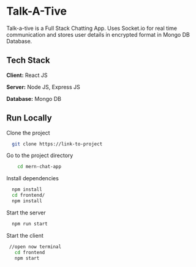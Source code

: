 
# Talk-A-Tive

Talk-a-tive is a Full Stack Chatting App.
Uses Socket.io for real time communication and stores user details in encrypted format in Mongo DB Database.
## Tech Stack

**Client:** React JS

**Server:** Node JS, Express JS

**Database:** Mongo DB

## Run Locally

Clone the project

```bash
  git clone https://link-to-project
```

Go to the project directory

```bash
    cd mern-chat-app
```

Install dependencies

```bash
  npm install
  cd frontend/
  npm install
```

Start the server

```bash
  npm run start
```

Start the client
```bash
 //open now terminal
   cd frontend
   npm start
```

  






  

  
